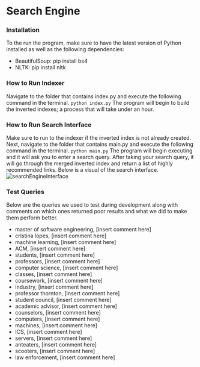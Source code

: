 # Search Engine

### Installation
To the run the program, make sure to have the latest version of Python installed as well as the following dependencies:
- BeautifulSoup: pip install bs4
- NLTK: pip install nltk

### How to Run Indexer
Navigate to the folder that contains index.py and execute the following command in the terminal.
``` python index.py ```
The program will begin to build the inverted indexes; a process that will take under an hour.

### How to Run Search Interface
Make sure to run to the indexer if the inverted index is not already created. Next, navigate to the folder that contains main.py and execute the following command in the terminal.
``` python main.py ```
The program will begin executing and it will ask you to enter a search query. After taking your search query, it will go through the merged inverted index and return a list of highly recommended links. Below is a visual of the search interface.
![searchEngineInterface](https://github.com/hkr-5/cs121-assignment-3/assets/87344458/fae80fa1-2c07-4e88-ba43-a733b973df6b)

### Test Queries
Below are the queries we used to test during development along with comments on which ones returned poor results and what we did to make them perform better.
- master of software engineering, [insert comment here]
- cristina lopes, [insert comment here]
- machine learning, [insert comment here]
- ACM, [insert comment here]
- students, [insert comment here]
- professors, [insert comment here]
- computer science, [insert comment here]
- classes, [insert comment here]
- coursework, [insert comment here]
- industry, [insert comment here]
- professor thornton, [insert comment here]
- student council, [insert comment here]
- academic advisor, [insert comment here]
- counselors, [insert comment here]
- computers, [insert comment here]
- machines, [insert comment here]
- ICS, [insert comment here]
- servers, [insert comment here]
- anteaters, [insert comment here]
- scooters, [insert comment here]
- law enforcement, [insert comment here]
